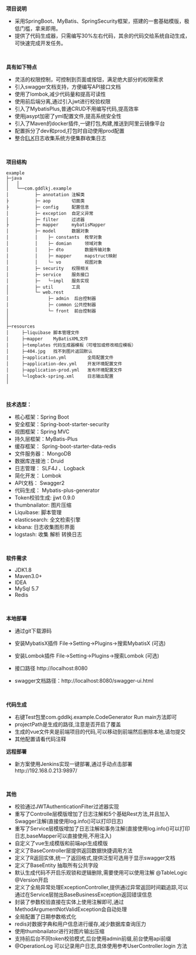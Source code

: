 **项目说明** 
- 采用SpringBoot、MyBatis、SpringSecurity框架，搭建的一套基础模版，极低门槛，拿来即用。
- 提供了代码生成器，只需编写30%左右代码，其余的代码交给系统自动生成，可快速完成开发任务。

<br>

**具有如下特点** 
- 灵活的权限控制，可控制到页面或按钮，满足绝大部分的权限需求
- 引入swagger文档支持，方便编写API接口文档
- 使用了lombok,减少代码量和提高可读性
- 使用前后端分离,通过引入jwt进行校验权限
- 引入了MybatisPlus,普通CRUD不用编写代码,提高效率
- 使用jasypt加密了yml配置文件,提高系统安全性
- 引入了Maven的docker插件,一键打包,构建,推送到阿里云镜像平台
- 配置拆分了dev和prod,打包时自动使用prod配置
- 整合[ELK](https://github.com/blank1993/springboot-elk)日志收集系统方便集群收集日志

<br>


**项目结构** 
```
example
├─java
│   │  
│   └──com.gddlkj.example
│          ├─ annotation 注解类
├          ├─ aop        切面类
├          ├─ config     配置信息
│          ├─ exception  自定义异常
│          ├─ filter     过滤器
├          ├─ mapper     mybatisMapper
│          ├─ model      数据对象
│          │    ├─ constants  枚举对象
│          │    ├─ domian     领域对象
│          │    ├─ dto        数据传输对象
│          │    ├─ mapper     mapstruct映射
│          │    └─ vo         视图对象 
│          ├─ security   权限相关
│          ├─ service    服务接口
│          ├─   └─impl   服务实现 
│          ├─ util       工具
│          └─ web.rest
│               ├─ admin  后台控制器
│               ├─ common 公共控制器
│               └─ front  前台控制器
│
│ 
├─resources  
│     ├─liquibase 脚本管理文件
│     ├─mapper    MyBatisXML文件
│     ├─templates 代码生成器模板（可增加或修改相应模板）
│     ├─404.jpg   找不到图片返回默认
│     ├─application.yml        全局配置文件
│     ├─application-dev.yml    开发环境配置文件
│     ├─application-prod.yml   发布环境配置文件
│     └─logback-spring.xml     日志输出配置
│
```

<br>

 **技术选型：** 
- 核心框架：Spring Boot 
- 安全框架：Spring-boot-starter-security
- 视图框架：Spring MVC
- 持久层框架：MyBatis-Plus
- 缓存框架： Spring-boot-starter-data-redis
- 文件服务器： MongoDB
- 数据库连接池：Druid
- 日志管理： SLF4J 、Logback
- 简化开发： Lombok
- API文档：  Swagger2
- 代码生成： Mybatis-plus-generator
- Token校验生成:  jjwt 0.9.0
- thumbnailator: 图片压缩
- Liquibase: 脚本管理
- elasticsearch: 全文检索引擎
- kibana: 日志收集图形界面
- logstash: 收集 解析 转换日志

<br>

 **软件需求** 
- JDK1.8
- Maven3.0+
- IDEA
- MySql 5.7
- Redis

<br>

 **本地部署**
- 通过git下载源码

- 安装MybatisX插件 File->Setting->Plugins->搜索MybatisX (可选)

- 安装Lombok插件   File->Setting->Plugins->搜索Lombok   (可选)

- 接口路径 http://localhost:8080

- swagger文档路径：http://localhost:8080/swagger-ui.html

<br>

**代码生成**
- 右键Test包里com.gddlkj.example.CodeGenerator Run main方法即可
- projectPath是生成的路径,注意是否开启了覆盖 
- 生成的vue文件夹是前端项目的代码,可以移动到前端然后删除本地,请勿提交
- 其他配置请看代码注释


**远程部署**


- 新方案使用Jenkins实现一键部署,通过手动点击部署http://192.168.0.213:9897/


<br>

**其他**
- 校验通过JWTAuthenticationFilter过滤器实现
- 重写了Controlle层模版增加了日志注解和5个基础Rest方法,并且加入Swagger注解(直接使用log.info()可以打印日志)
- 重写了Service层模版增加了日志注解和事务注解(直接使用log.info()可以打印日志,baseMapper可以直接使用,不用注入)
- 自定义了vue生成模版和前端api生成模版
- 定义了BaseController层提供返回数据快捷调用方法
- 定义了R返回实体,统一了返回格式,提供泛型可选用于显示swagger文档
- 定义了BaseEntity 抽取所有公共字段
- 默认生成代码不开启乐观锁和逻辑删除,需要使用可以使用注解 @TableLogic @Version开启
- 定义了全局异常处理ExceptionController,提供通过异常返回时间戳追踪,可以通过在Service层抛出BaseBusinessException返回错误信息
- 封装了参数校验直接在实体上使用注解即可,通过MethodArgumentNotValidException会自动处理
- 全局配置了日期参数格式化
- redis对数据字典和用户信息进行缓存,减少数据库查询压力
- 使用thumbnailator进行对图片输出压缩
- 支持前后台不同token校验模式,后台使用admin前缀,前台使用api前缀 
- @OperationLog 可以记录用户日志,具体使用参考UserController.login 方法
